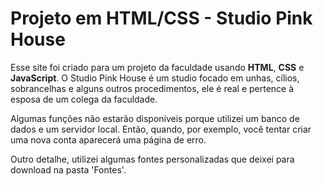 # Projeto em HTML/CSS - Studio Pink House
Esse site foi criado para um projeto da faculdade usando **HTML**, **CSS** e **JavaScript**. 
O Studio Pink House é um studio focado em unhas, cílios, sobrancelhas e alguns outros procedimentos, ele é real e pertence à esposa de um colega da faculdade.

Algumas funções não estarão disponíveis porque utilizei um banco de dados e um servidor local. Então, quando, por exemplo, você tentar criar uma nova conta aparecerá uma página de erro.

Outro detalhe, utilizei algumas fontes personalizadas que deixei para download na pasta 'Fontes'.
